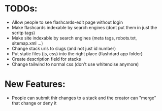 # TODOs:
- Allow people to see flashcards-edit page without login
- Make flashcards indexable by search engines (dont put them in just the scritp tags)
- Make site indexable by search engines (meta tags, robots.txt, sitemap.xml ...)
- Change stack urls to slugs (and not just id number)
- Put static files (js, css) into the right place (flashdard app folder)
- Create description field for stacks
- Change tailwind to normal css (don't use whitenoise anymore)

# New Features:
- People can submit thir changes to a stack and the creator can "merge" that change or deny it